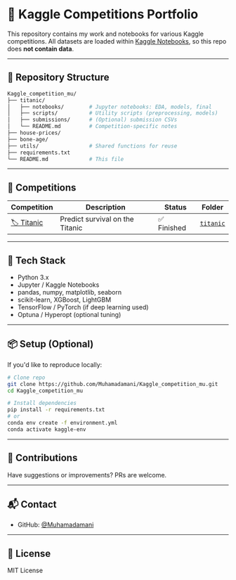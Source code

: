 # 🏅 Kaggle Competitions Portfolio

This repository contains my work and notebooks for various Kaggle competitions.
All datasets are loaded within [Kaggle Notebooks](https://www.kaggle.com/code), so this repo does **not contain data**.

---

## 🧽 Repository Structure

```bash
Kaggle_competition_mu/
├── titanic/
│   ├── notebooks/        # Jupyter notebooks: EDA, models, final
│   ├── scripts/          # Utility scripts (preprocessing, models)
│   ├── submissions/      # (Optional) submission CSVs
│   └── README.md         # Competition-specific notes
├── house-prices/
├── bone-age/
├── utils/                # Shared functions for reuse
├── requirements.txt
└── README.md             # This file
```

---

## 🚀 Competitions

| Competition                                                                             | Description                     | Status          | Folder                           |
| --------------------------------------------------------------------------------------- | ------------------------------- | --------------- | -------------------------------- |
| [🏷️ Titanic](https://www.kaggle.com/c/titanic)                                         | Predict survival on the Titanic | ✅ Finished      | [`titanic`](./titanic)           |


---

## 🧠 Tech Stack

* Python 3.x
* Jupyter / Kaggle Notebooks
* pandas, numpy, matplotlib, seaborn
* scikit-learn, XGBoost, LightGBM
* TensorFlow / PyTorch (if deep learning used)
* Optuna / Hyperopt (optional tuning)

---

## 📦 Setup (Optional)

If you'd like to reproduce locally:

```bash
# Clone repo
git clone https://github.com/Muhamadamani/Kaggle_competition_mu.git
cd Kaggle_competition_mu

# Install dependencies
pip install -r requirements.txt
# or
conda env create -f environment.yml
conda activate kaggle-env
```

---

## 🙌 Contributions

Have suggestions or improvements? PRs are welcome.

---

## 📬 Contact

* GitHub: [@Muhamadamani](https://github.com/Muhamadamani)

---

## 📄 License

MIT License
